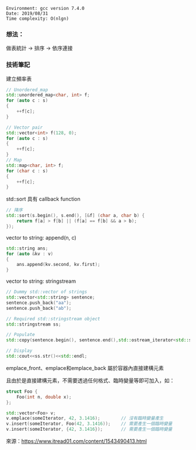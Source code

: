 ```
Environment: gcc version 7.4.0
Date: 2019/08/31
Time complexity: O(nlgn)
```

### 想法：

做表統計 -> 排序 -> 依序連接

### 技術筆記

建立頻率表

```cpp
// Unordered_map
std::unordered_map<char, int> f;
for (auto c : s)
{
    ++f[c];
}

// Vector pair
std::vector<int> f(128, 0);
for (auto c : s)
{
    ++f[c];
}
// Map
std::map<char, int> f;
for (char c : s)
{
    ++f[c];
}
```

std::sort 具有 callback function

```cpp
// 降序
std::sort(s.begin(), s.end(), [&f] (char a, char b) {
    return f[a] > f[b] || (f[a] == f[b] && a > b);
});
```

vector to string: append(n, c)

```cpp
std::string ans;
for (auto &kv : v)
{
    ans.append(kv.second, kv.first);
}
```

vector to string: stringstream

```cpp
// Dummy std::vector of strings
std::vector<std::string> sentence;
sentence.push_back("aa");
sentence.push_back("ab");

// Required std::stringstream object
std::stringstream ss;

// Populate
std::copy(sentence.begin(), sentence.end(),std::ostream_iterator<std::string>(ss,"\n"));

// Display
std::cout<<ss.str()<<std::endl;
```

emplace_front、emplace和emplace_back 屬於容器內直接建構元素

且由於是直接建構元素，不需要透過任何格式、臨時變量等即可加入，如：

```cpp
struct Foo {
    Foo(int n, double x);
};

std::vector<Foo> v;
v.emplace(someIterator, 42, 3.1416);        // 沒有臨時變量產生
v.insert(someIterator, Foo(42, 3.1416));    // 需要產生一個臨時變量
v.insert(someIterator, {42, 3.1416});       // 需要產生一個臨時變量
```

來源：https://www.itread01.com/content/1543490413.html